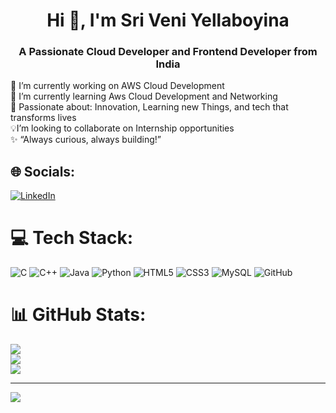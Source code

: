<h1 align="center">Hi 👋, I'm Sri Veni Yellaboyina</h1>
<h3 align="center">A Passionate Cloud Developer and Frontend Developer from India</h3>

🚀 I’m currently working on AWS Cloud Development <br>🌱 I’m currently learning Aws Cloud Development and Networking <br>👀 Passionate about: Innovation, Learning new Things, and tech that transforms lives<br>💡I’m looking to collaborate on Internship opportunities<br>✨ “Always curious, always building!”


## 🌐 Socials:
[![LinkedIn](https://img.shields.io/badge/LinkedIn-%230077B5.svg?logo=linkedin&logoColor=white)](https://www.linkedin.com/in/sriveniyellaboyina/) 


# 💻 Tech Stack:
![C](https://img.shields.io/badge/c-%2300599C.svg?style=for-the-badge&logo=c&logoColor=white) ![C++](https://img.shields.io/badge/c++-%2300599C.svg?style=for-the-badge&logo=c%2B%2B&logoColor=white) ![Java](https://img.shields.io/badge/java-%23ED8B00.svg?style=for-the-badge&logo=openjdk&logoColor=white) ![Python](https://img.shields.io/badge/python-3670A0?style=for-the-badge&logo=python&logoColor=ffdd54) ![HTML5](https://img.shields.io/badge/html5-%23E34F26.svg?style=for-the-badge&logo=html5&logoColor=white) ![CSS3](https://img.shields.io/badge/css3-%231572B6.svg?style=for-the-badge&logo=css3&logoColor=white) ![MySQL](https://img.shields.io/badge/mysql-4479A1.svg?style=for-the-badge&logo=mysql&logoColor=white) ![GitHub](https://img.shields.io/badge/github-%23121011.svg?style=for-the-badge&logo=github&logoColor=white)
# 📊 GitHub Stats:
![](https://github-readme-stats.vercel.app/api?username=Sriveniyellaboyina&theme=dark&hide_border=false&include_all_commits=true&count_private=true)<br/>
![](https://github-readme-streak-stats.herokuapp.com/?user=Sriveniyellaboyina&theme=dark&hide_border=false)<br/>
![](https://github-readme-stats.vercel.app/api/top-langs/?username=Sriveniyellaboyina&theme=dark&hide_border=false&include_all_commits=true&count_private=true&layout=compact)

---
[![](https://visitcount.itsvg.in/api?id=Sriveniyellaboyina&icon=0&color=0)](https://visitcount.itsvg.in)

<!-- Proudly created with GPRM ( https://gprm.itsvg.in ) -->
